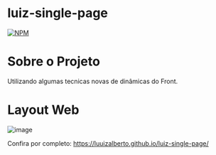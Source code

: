 # luiz-single-page
[![NPM](https://img.shields.io/npm/l/react)](https://github.com/luuizalberto/luiz-single-page/blob/main/LICENSE)

# Sobre o Projeto
 Utilizando algumas tecnicas novas de dinâmicas do Front.
 
# Layout Web
![image](https://github.com/luuizalberto/assets/blob/main/images/pageLuiz.png)

 Confira por completo: https://luuizalberto.github.io/luiz-single-page/
